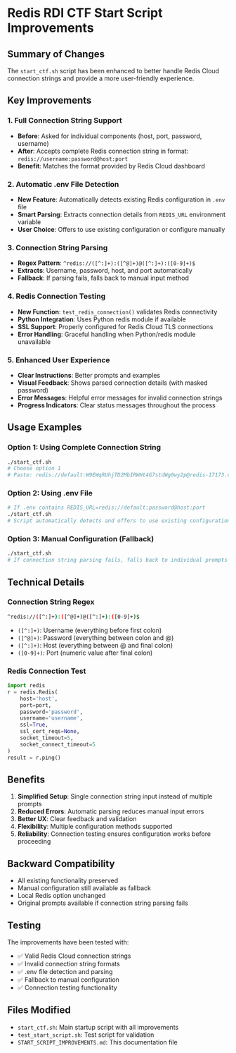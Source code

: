 # Redis RDI CTF Start Script Improvements

## Summary of Changes

The `start_ctf.sh` script has been enhanced to better handle Redis Cloud connection strings and provide a more user-friendly experience.

## Key Improvements

### 1. **Full Connection String Support**
- **Before**: Asked for individual components (host, port, password, username)
- **After**: Accepts complete Redis connection string in format: `redis://username:password@host:port`
- **Benefit**: Matches the format provided by Redis Cloud dashboard

### 2. **Automatic .env File Detection**
- **New Feature**: Automatically detects existing Redis configuration in `.env` file
- **Smart Parsing**: Extracts connection details from `REDIS_URL` environment variable
- **User Choice**: Offers to use existing configuration or configure manually

### 3. **Connection String Parsing**
- **Regex Pattern**: `^redis://([^:]+):([^@]+)@([^:]+):([0-9]+)$`
- **Extracts**: Username, password, host, and port automatically
- **Fallback**: If parsing fails, falls back to manual input method

### 4. **Redis Connection Testing**
- **New Function**: `test_redis_connection()` validates Redis connectivity
- **Python Integration**: Uses Python redis module if available
- **SSL Support**: Properly configured for Redis Cloud TLS connections
- **Error Handling**: Graceful handling when Python/redis module unavailable

### 5. **Enhanced User Experience**
- **Clear Instructions**: Better prompts and examples
- **Visual Feedback**: Shows parsed connection details (with masked password)
- **Error Messages**: Helpful error messages for invalid connection strings
- **Progress Indicators**: Clear status messages throughout the process

## Usage Examples

### Option 1: Using Complete Connection String
```bash
./start_ctf.sh
# Choose option 1
# Paste: redis://default:W9EWqRUhjTD2MbIRWHt4G7stdWg0wy2p@redis-17173.c14.us-east-1-2.ec2.redns.redis-cloud.com:17173
```

### Option 2: Using .env File
```bash
# If .env contains REDIS_URL=redis://default:password@host:port
./start_ctf.sh
# Script automatically detects and offers to use existing configuration
```

### Option 3: Manual Configuration (Fallback)
```bash
./start_ctf.sh
# If connection string parsing fails, falls back to individual prompts
```

## Technical Details

### Connection String Regex
```bash
^redis://([^:]+):([^@]+)@([^:]+):([0-9]+)$
```
- `([^:]+)`: Username (everything before first colon)
- `([^@]+)`: Password (everything between colon and @)
- `([^:]+)`: Host (everything between @ and final colon)
- `([0-9]+)`: Port (numeric value after final colon)

### Redis Connection Test
```python
import redis
r = redis.Redis(
    host='host',
    port=port,
    password='password',
    username='username',
    ssl=True,
    ssl_cert_reqs=None,
    socket_timeout=5,
    socket_connect_timeout=5
)
result = r.ping()
```

## Benefits

1. **Simplified Setup**: Single connection string input instead of multiple prompts
2. **Reduced Errors**: Automatic parsing reduces manual input errors
3. **Better UX**: Clear feedback and validation
4. **Flexibility**: Multiple configuration methods supported
5. **Reliability**: Connection testing ensures configuration works before proceeding

## Backward Compatibility

- All existing functionality preserved
- Manual configuration still available as fallback
- Local Redis option unchanged
- Original prompts available if connection string parsing fails

## Testing

The improvements have been tested with:
- ✅ Valid Redis Cloud connection strings
- ✅ Invalid connection string formats
- ✅ .env file detection and parsing
- ✅ Fallback to manual configuration
- ✅ Connection testing functionality

## Files Modified

- `start_ctf.sh`: Main startup script with all improvements
- `test_start_script.sh`: Test script for validation
- `START_SCRIPT_IMPROVEMENTS.md`: This documentation file
